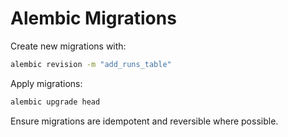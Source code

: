 # Alembic Migrations

Create new migrations with:

```bash
alembic revision -m "add_runs_table"
```

Apply migrations:

```bash
alembic upgrade head
```

Ensure migrations are idempotent and reversible where possible.

